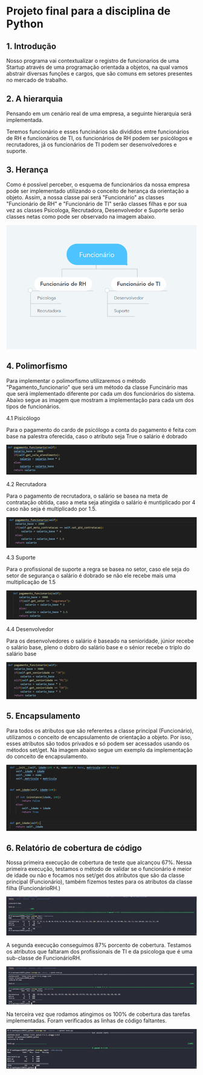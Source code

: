 # Projeto final para a disciplina de Python

## 1. Introdução

Nosso programa vai contextualizar o registro de funcionarios de uma Startup  através de uma programação orientada a objetos, na qual vamos abstrair diversas funções e cargos, que são comuns em setores presentes no mercado de trabalho.  

## 2. A hierarquia

Pensando em um cenário real de uma empresa, a seguinte hierarquia será implementada. 

Teremos funcionário e esses funcinários são divididos entre funcionários de RH e funcionários de TI, os funcionários de RH podem ser psicólogos e recrutadores, já os funcionários de TI podem ser desenvolvedores e suporte.

## 3. Herança

Como é possível perceber, o esquema de funcionários da nossa empresa pode ser implementado utilizando o conceito de herança da orientação a objeto. Assim, a nossa classe pai será "Funcionário" as classes "Funcionário de RH" e "Funcionário de TI" serão classes filhas e por sua vez as classes Psicologa, Recrutadora, Desenvolvedor e Suporte serão classes netas como pode ser observado na imagem abaixo.

![3.1](Imagens/hierarquiaFunc.png)

## 4. Polimorfismo

Para implementar o polimorfismo utilizaremos o método "Pagamento_funcionario" que será um método da classe Funcinário mas que será implementado diferente por cada um dos funcionários do sistema. Abaixo segue as imagem que mostram a implementação para cada um dos tipos de funcionários.

4.1 Pisicólogo

Para o pagamento do cardo de psicólogo a conta do pagamento é feita com base na palestra oferecida, caso o atributo seja True o salário é dobrado

![4.1](Imagens/pagfuncpsi.png)

4.2 Recrutadora

Para o pagamento de recrutadora, o salário se basea na meta de contratação obtida, caso a meta seja atingida o salário é muntiplicado por 4 caso não seja é multiplicado por 1.5.

![4.2](Imagens/pagfuncrecrut.png)

4.3 Suporte

Para o profissional de suporte a regra se basea no setor, caso ele seja do setor de segurança o salário é dobrado se não ele recebe mais uma multiplicação de 1.5

![4.3](Imagens/pagfuncsuporte.png)

4.4 Desenvolvedor

Para os desenvolvedores o salário é baseado na senioridade, júnior recebe o salário base, pleno o dobro do salário base e o sénior recebe o triplo do salário base

![4.4](Imagens/pagfuncdev.png)

## 5. Encapsulamento

Para todos os atributos que são referentes a classe principal (Funcionário), utilizamos o conceito de encapsulamento de orientação a objeto. Por isso, esses atributos são todos privados e só podem ser acessados usando os métodos set/get. Na imagem abaixo segue um exemplo da implementação do conceito de encapsulamento.

![5.1](Imagens/encapsulamento1.png)

## 6. Relatório de cobertura de código

Nossa primeira execução de cobertura de teste que alcançou 67%. Nessa primeira execução, testamos o método de validar se o funcionário é meior de idade ou não e focamos nos set/get dos atributos que são da classe principal (Funcionário), também fizemos testes para os atributos da classe filha (FuncionárioRH.)

![6.1](Imagens/porcentagem1.png)

A segunda execução conseguimos 87% porcento de cobertura. Testamos os atributos que faltaram dos profissionais de TI e da psicologa que é uma sub-classe de FuncionárioRH.

![6.2](Imagens/oitentaporcento.png)

Na terceira vez que rodamos atingimos os 100% de cobertura das tarefas implementadas. Foram verificados as linhas de código faltantes.

![6.3](Imagens/cemporcento.png)
